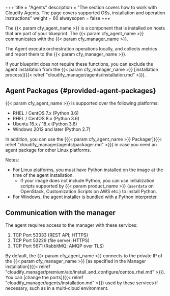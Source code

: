 +++
title = "Agents"
description = "The section covers how to work with Cloudify Agents. The page covers supported OSs, installation and operation instructions"
weight = 60
alwaysopen = false
+++

The {{< param cfy_agent_name >}} is a component that is installed on hosts that are part of your blueprint. The {{< param cfy_agent_name >}} communicates with the {{< param cfy_manager_name >}}.

The Agent execute orchestration operations locally, and collects metrics and report them to the {{< param cfy_manager_name >}}.

If your blueprint does not require these functions, you can exclude the agent installation from the {{< param cfy_manager_name >}} [installation process]({{< relref "cloudify_manager/agents/installation.md" >}}).

## Agent Packages {#provided-agent-packages}

{{< param cfy_agent_name >}} is supported over the following platforms:

* RHEL / CentOS 7.x (Python 3.6)
* RHEL / CentOS 8.x (Python 3.6)
* Ubuntu 16.x / 18.x (Python 3.6)
* Windows 2012 and later (Python 2.7)

In addition, you can use the [{{< param cfy_agent_name >}} Packager]({{< relref "cloudify_manager/agents/packager.md" >}}) in case you need an agent package for other Linux platforms.

Notes:

* For Linux platforms, you must have Python installed on the image at the time of the agent installation.
  * If your image does not include Python, you can use initialization scripts supported by {{< param product_name >}} (`userdata` on OpenStack, Customization Scripts on AWS etc.) to install Python.
* For Windows, the agent installer is bundled with a Python interpreter.

## Communication with the manager

The agent requires access to the manager with these services:

1. TCP Port 53333 (REST API; HTTPS)
2. TCP Port 53229 (file server; HTTPS)
3. TCP Port 5671 (RabbitMQ; AMQP over TLS)

By default, the {{< param cfy_agent_name >}} connects to the private IP of the {{< param cfy_manager_name >}} [as specified in the Manager installation]({{< relref "cloudify_manager/premium/aio/install_and_configure/centos_rhel.md" >}}). You can [change the ports]({{< relref "cloudify_manager/agents/installation.md" >}}) used by these services if necessary, such as in a multi-cloud environment.
